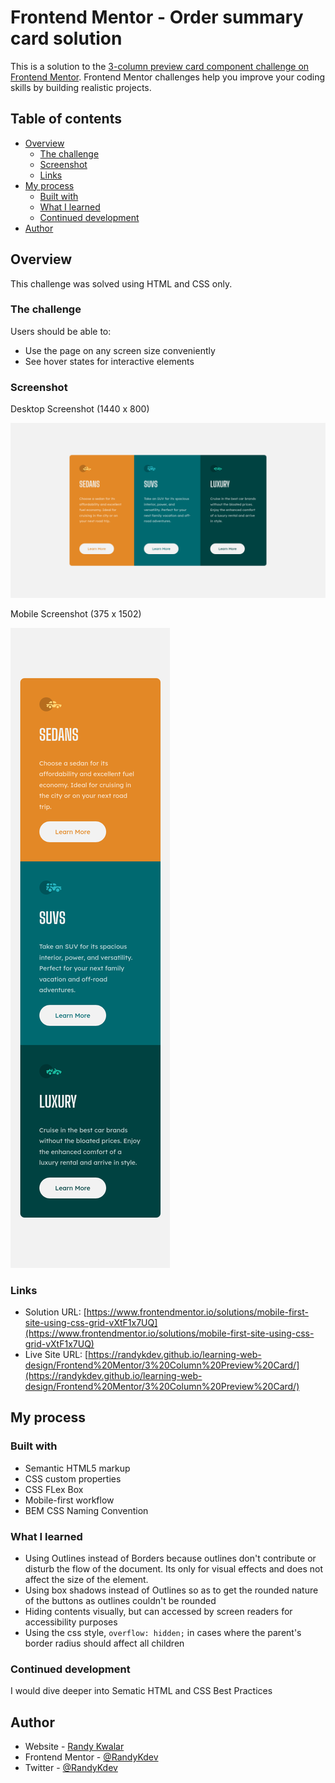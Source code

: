 # Frontend Mentor - Order summary card solution

This is a solution to the [3-column preview card component challenge on Frontend Mentor](https://www.frontendmentor.io/challenges/3column-preview-card-component-pH92eAR2-). Frontend Mentor challenges help you improve your coding skills by building realistic projects. 

## Table of contents

- [Overview](#overview)
  - [The challenge](#the-challenge)
  - [Screenshot](#screenshot)
  - [Links](#links)
- [My process](#my-process)
  - [Built with](#built-with)
  - [What I learned](#what-i-learned)
  - [Continued development](#continued-development)
- [Author](#author)


## Overview

This challenge was solved using HTML and CSS only.

### The challenge

Users should be able to:

- Use the page on any screen size conveniently
- See hover states for interactive elements

### Screenshot

Desktop Screenshot (1440 x 800)

![Desktop Screenshot](./screenshots/desktop-screenshot.png)

Mobile Screenshot (375 x 1502)

![Desktop Screenshot](./screenshots/mobile-screenshot.png)

### Links

- Solution URL: [https://www.frontendmentor.io/solutions/mobile-first-site-using-css-grid-vXtF1x7UQ](https://www.frontendmentor.io/solutions/mobile-first-site-using-css-grid-vXtF1x7UQ)
- Live Site URL: [https://randykdev.github.io/learning-web-design/Frontend%20Mentor/3%20Column%20Preview%20Card/](https://randykdev.github.io/learning-web-design/Frontend%20Mentor/3%20Column%20Preview%20Card/)

## My process

### Built with

- Semantic HTML5 markup
- CSS custom properties
- CSS FLex Box
- Mobile-first workflow
- BEM CSS Naming Convention

### What I learned

- Using Outlines instead of Borders because outlines don't contribute or disturb the flow of the document. Its only for visual effects and does not affect the size of the element.
- Using box shadows instead of Outlines so as to get the rounded nature of the buttons as outlines couldn't be rounded
- Hiding contents visually, but can accessed by screen readers for accessibility purposes
- Using the css style, `overflow: hidden;` in cases where the parent's border radius should affect all children 

### Continued development

I would dive deeper into Sematic HTML  and CSS Best Practices

## Author

- Website - [Randy Kwalar](https://www.github.com/RandyKdev)
- Frontend Mentor - [@RandyKdev](https://www.frontendmentor.io/profile/RandyKdev)
- Twitter - [@RandyKdev](https://www.twitter.com/randykdev)
